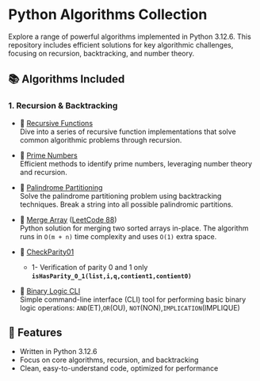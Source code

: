 # Python Algorithms Collection

Explore a range of powerful algorithms implemented in Python 3.12.6. This repository includes efficient solutions for key algorithmic challenges, focusing on recursion, backtracking, and number theory.

## 📚 Algorithms Included

### 1. **Recursion & Backtracking**
- 🔗 [Recursive Functions](https://github.com/TsitouhRanjafy/Python/tree/recursive)  
  Dive into a series of recursive function implementations that solve common algorithmic problems through recursion.

- 🔗 [Prime Numbers](https://github.com/TsitouhRanjafy/Python/blob/base/base.py)  
  Efficient methods to identify prime numbers, leveraging number theory and recursion.

- 🔗 [Palindrome Partitioning](https://github.com/TsitouhRanjafy/Python/tree/palindrome.partitioning)  
  Solve the palindrome partitioning problem using backtracking techniques. Break a string into all possible palindromic partitions.

- 🔗 [Merge Array](https://github.com/TsitouhRanjafy/Python/blob/merge-array/merge-array.py) ([LeetCode 88](https://leetcode.com/problems/merge-sorted-array/submissions/1526158540))  
    Python solution for merging two sorted arrays in-place. The algorithm runs in `O(m + n)` time complexity and uses `O(1)` extra space.

- 🔗 [CheckParity01](https://github.com/TsitouhRanjafy/Python/blob/parity/parity.py)  
    - 1- Verification of parity 0 and 1 only **`isHasParity_0_1(list,i,q,contient1,contient0)`**
 
- 🔗 [Binary Logic CLI](https://github.com/TsitouhRanjafy/Algorithme-/blob/verite_binaire/main.ts)  
     Simple command-line interface (CLI) tool for performing basic binary logic operations: `AND`(ET),`OR`(OU), `NOT`(NON),`IMPLICATION`(IMPLIQUE)
  
            


## 🚀 Features
- Written in Python 3.12.6
- Focus on core algorithms, recursion, and backtracking
- Clean, easy-to-understand code, optimized for performance
